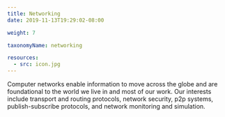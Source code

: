 ```yaml
---
title: Networking
date: 2019-11-13T19:29:02-08:00

weight: 7

taxonomyName: networking

resources:
  - src: icon.jpg
---
```

Computer networks enable information to move across the globe and are foundational to the world we live in and most of our work. Our interests include transport and routing protocols, network security, p2p systems, publish-subscribe protocols, and network monitoring and simulation. 
